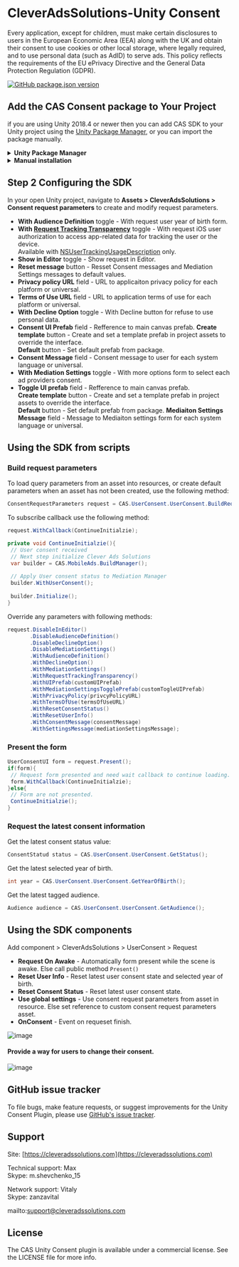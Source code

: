 # CleverAdsSolutions-Unity Consent
Every application, except for children, must make certain disclosures to users in the European Economic Area (EEA) along with the UK and obtain their consent to use cookies or other local storage, where legally required, and to use personal data (such as AdID) to serve ads. This policy reflects the requirements of the EU ePrivacy Directive and the General Data Protection Regulation (GDPR).

[![GitHub package.json version](https://img.shields.io/github/package-json/v/cleveradssolutions/CAS-Unity-Consent?label=Unity%20Package)](https://github.com/cleveradssolutions/CAS-Unity/releases/latest)  

## Add the CAS Consent package to Your Project
if you are using Unity 2018.4 or newer then you can add CAS SDK to your Unity project using the [Unity Package Manager](https://docs.unity3d.com/Manual/upm-ui.html), or you can import the package manually.

<details><summary><b>Unity Package Manager</b></summary>

Add the **Game Package Registry by Google**  and CAS dependency to your Unity project.  
Modify `Packages/manifest.json`  to the following form:
```json
{
"scopedRegistries": [
  {
    "name": "Game Package Registry by Google",
    "url": "https://unityregistry-pa.googleapis.com",
    "scopes": [
      "com.google"
    ]
  }
],
"dependencies": {
"com.cleversolutions.ads.consent.unity": "https://github.com/cleveradssolutions/CAS-Unity-Consent.git#1.2.1"
}
}
```
> Note that some other SDKs, such as the Firebase SDK, may contain [EDM4U](https://github.com/googlesamples/unity-jar-resolver) in their .unitypackage. Check if `Assets/ExternalDependencyManager` or `Assets/PlayServicesResolver` folders exist. If these folders exist, remove them before installing any CAS SDK through Unity Package Manager.
***
</details>
<details><summary><b>Manual installation</b></summary>

1. Download latest [CleverAdsSolutions_Consent.unitypackage](https://github.com/cleveradssolutions/CAS-Unity-Consent/releases/latest)
2. In your open Unity project, navigate to **Assets > Import Package > Custom Package**.
3. In the *Import Unity Package* window, make sure all of the files are selected and click **Import**.
***
</details>

## Step 2 Configuring the SDK
In your open Unity project, navigate to **Assets > CleverAdsSolutions > Consent request parameters** to create and modify request parameters.

- **With Audience Definition** toggle - With request user year of birth form. 
- **With [Request Tracking Transparency](https://developer.apple.com/documentation/apptrackingtransparency)** toggle - With request iOS user authorization to access app-related data for tracking the user or the device.  
Available with [NSUserTrackingUsageDescription](https://github.com/cleveradssolutions/CAS-Unity#include-ios) only.
- **Show in Editor** toggle - Show request in Editor.
- **Reset message** button - Resset Consent messages and Mediation Settings messages to default values.
- **Privacy policy URL** field - URL to applicaiton privacy policy for each platform or universal.
- **Terms of Use URL** field - URL to application terms of use for each platform or universal.
- **With Decline Option** toggle - With Decline button for refuse to use personal data. 
- **Consent UI Prefab** field - Refference to main canvas prefab.
**Create template** button - Create and set a template prefab in project assets to override the interface.  
**Default** button - Set default prefab from package.
- **Consent Message** field - Consent message to user for each system language or universal.
- **With Mediation Settings** toggle - With more options form to select each ad providers consent.
- **Toggle UI prefab** field - Refference to main canvas prefab.  
**Create template** button - Create and set a template prefab in project assets to override the interface.  
**Default** button - Set default prefab from package.
**Mediaiton Settings Message** field - Message to Mediaiton settings form for each system language or universal.

## Using the SDK from scripts
### Build request parameters
To load query parameters from an asset into resources, or create default parameters when an asset has not been created, use the following method: 
```csharp
ConsentRequestParameters request = CAS.UserConsent.UserConsent.BuildRequest();
```
To subscribe callback use the following method:
```csharp
request.WithCallback(ContinueInitialzie);

private void ContinueInitialzie(){
 // User consent received 
 // Next step initialize Clever Ads Solutions
 var builder = CAS.MobileAds.BuildManager();
 
 // Apply User consent status to Mediation Manager
 builder.WithUserConsent();
 
 builder.Initialize();
}
```
Override any parameters with following methods:
```csharp
request.DisableInEditor()
       .DisableAudienceDefinition()
       .DisableDeclineOption()
       .DisableMediationSettings()
       .WithAudienceDefinition()
       .WithDeclineOption()
       .WithMediationSettings()
       .WithRequestTrackingTransparency()
       .WithUIPrefab(customUIPrefab)
       .WithMediationSettingsTogglePrefab(customTogleUIPrefab)
       .WithPrivacyPolicy(privcyPolicyURL)
       .WithTermsOfUse(termsOfUseURL)
       .WithResetConsentStatus()
       .WithResetUserInfo()
       .WithConsentMessage(consentMessage)
       .WithSettingsMessage(mediationSettingsMessage);
```
### Present the form
```csharp
UserConsentUI form = request.Present();
if(form){
 // Request form presented and need wait callback to continue loading.
 form.WithCallback(ContinueInitialzie);
}else{
 // Form are not presented.
 ContinueInitialzie();
}
```
### Request the latest consent information
Get the latest consent status value:
```csharp
ConsentStatud status = CAS.UserConsent.UserConsent.GetStatus();
```
Get the latest selected year of birth.
```csharp
int year = CAS.UserConsent.UserConsent.GetYearOfBirth();
```
Get the latest tagged audience.
```csharp
Audience audience = CAS.UserConsent.UserConsent.GetAudience();
```

## Using the SDK components
Add component > CleverAdsSolutions > UserConsent > Request
- **Request On Awake** - Automatically form present while the scene is awake. Else call public method `Present()`
- **Reset User Info** - Reset latest user consent state and selected year of birth.
- **Reset Consent Status** - Reset latest user consent state.
- **Use global settings** - Use consent request parameters from asset in resource. Else set reference to custom consent request parameters asset.
- **OnConsent** - Event on requeset finish.

![image](https://user-images.githubusercontent.com/22005013/107220739-5fde5680-6a1b-11eb-87d0-8bca43a756a4.png)

#### Provide a way for users to change their consent.
![image](https://user-images.githubusercontent.com/22005013/107221407-47bb0700-6a1c-11eb-825d-3d0a2b500016.png)


## GitHub issue tracker
To file bugs, make feature requests, or suggest improvements for the Unity Consent Plugin, please use [GitHub's issue tracker](https://github.com/cleveradssolutions/CAS-Unity-Consent/issues).

## Support
Site: [https://cleveradssolutions.com](https://cleveradssolutions.com)

Technical support: Max  
Skype: m.shevchenko_15  

Network support: Vitaly  
Skype: zanzavital  

mailto:support@cleveradssolutions.com  

## License
The CAS Unity Consent plugin is available under a commercial license. See the LICENSE file for more info.
